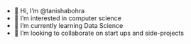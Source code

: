 - 👋 Hi, I’m @tanishabohra
- 👀 I’m interested in computer science
- 🌱 I’m currently learning Data Science
- 💞️ I’m looking to collaborate on start ups and side-projects


<!---
tanishabohra/tanishabohra is a ✨ special ✨ repository because its `README.md` (this file) appears on your GitHub profile.
You can click the Preview link to take a look at your changes.
--->
